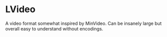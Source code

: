 # LVideo
A video format somewhat inspired by MinVideo. Can be insanely large but overall easy to understand without encodings.
